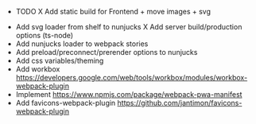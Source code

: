 * TODO
X Add static build for Frontend + move images + svg
- Add svg loader from shelf to nunjucks
X Add server build/production options (ts-node)
- Add nunjucks loader to webpack stories
- Add preload/preconnect/prerender options to nunjucks
- Add css variables/theming
- Add workbox https://developers.google.com/web/tools/workbox/modules/workbox-webpack-plugin
- Implement https://www.npmjs.com/package/webpack-pwa-manifest
- Add favicons-webpack-plugin https://github.com/jantimon/favicons-webpack-plugin